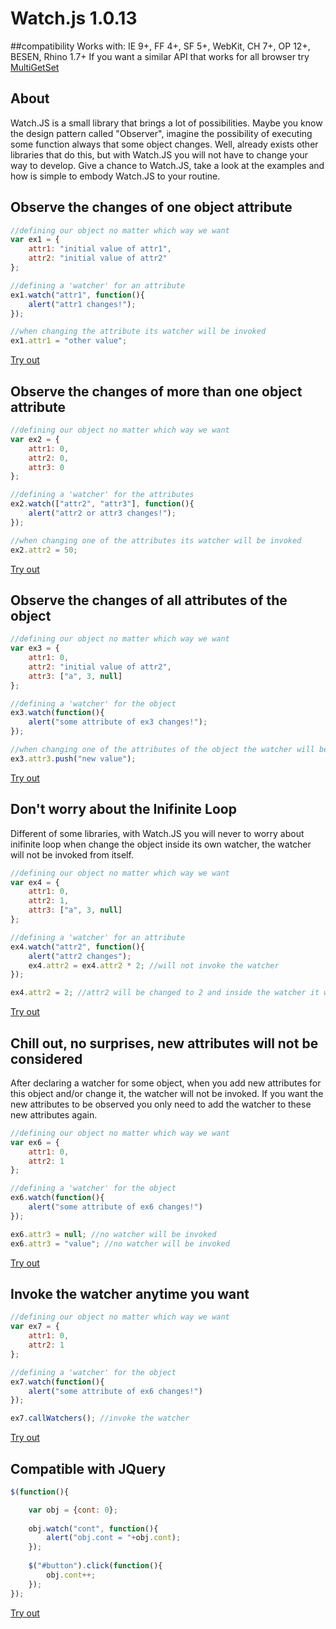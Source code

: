 # Watch.js 1.0.13

##compatibility
Works with: IE 9+, FF 4+, SF 5+, WebKit, CH 7+, OP 12+, BESEN, Rhino 1.7+
If you want a similar API that works for all browser try [MultiGetSet](https://gist.github.com/2956493)

## About

Watch.JS is a small library that brings a lot of possibilities. Maybe you know the design pattern called "Observer", imagine the possibility of executing some function always that some object changes. Well, already exists other libraries that do this, but with Watch.JS you will not have to change your way to develop. Give a chance to Watch.JS, take a look at the examples and how is simple to embody Watch.JS to your routine.

## Observe the changes of one object attribute

```javascript
//defining our object no matter which way we want
var ex1 = {
	attr1: "initial value of attr1",
	attr2: "initial value of attr2"
};

//defining a 'watcher' for an attribute
ex1.watch("attr1", function(){
	alert("attr1 changes!");
});

//when changing the attribute its watcher will be invoked
ex1.attr1 = "other value";
```

[Try out](http://jsfiddle.net/NbJuh/)

## Observe the changes of more than one object attribute

```javascript
//defining our object no matter which way we want
var ex2 = {
	attr1: 0,
	attr2: 0,
	attr3: 0
};

//defining a 'watcher' for the attributes
ex2.watch(["attr2", "attr3"], function(){
	alert("attr2 or attr3 changes!");
});

//when changing one of the attributes its watcher will be invoked
ex2.attr2 = 50;
```

[Try out](http://jsfiddle.net/2zT4C/)

## Observe the changes of all attributes of the object

```javascript
//defining our object no matter which way we want
var ex3 = {
	attr1: 0,
	attr2: "initial value of attr2",
	attr3: ["a", 3, null]
};

//defining a 'watcher' for the object
ex3.watch(function(){
	alert("some attribute of ex3 changes!");
});

//when changing one of the attributes of the object the watcher will be invoked
ex3.attr3.push("new value");
```

[Try out](http://jsfiddle.net/C83pW/)

## Don't worry about the Inifinite Loop

Different of some libraries, with Watch.JS you will never to worry about inifinite loop when change the object inside its own watcher, the watcher will not be invoked from itself.

```javascript
//defining our object no matter which way we want
var ex4 = {
	attr1: 0,
	attr2: 1,
	attr3: ["a", 3, null]
};

//defining a 'watcher' for an attribute
ex4.watch("attr2", function(){
    alert("attr2 changes");
	ex4.attr2 = ex4.attr2 * 2; //will not invoke the watcher
});

ex4.attr2 = 2; //attr2 will be changed to 2 and inside the watcher it will be changed to 4
```

[Try out](http://jsfiddle.net/JHYeD/2/)

## Chill out, no surprises, new attributes will not be considered

After declaring a watcher for some object, when you add new attributes for this object and/or change it, the watcher will not be invoked. If you want the new attributes to be observed you only need to add the watcher to these new attributes again.

```javascript
//defining our object no matter which way we want
var ex6 = {
	attr1: 0,
	attr2: 1
};

//defining a 'watcher' for the object
ex6.watch(function(){
	alert("some attribute of ex6 changes!")
});

ex6.attr3 = null; //no watcher will be invoked
ex6.attr3 = "value"; //no watcher will be invoked
```

[Try out](http://jsfiddle.net/NFmUc/)

## Invoke the watcher anytime you want

```javascript
//defining our object no matter which way we want
var ex7 = {
	attr1: 0,
	attr2: 1
};

//defining a 'watcher' for the object
ex7.watch(function(){
	alert("some attribute of ex6 changes!")
});

ex7.callWatchers(); //invoke the watcher
```

[Try out](http://jsfiddle.net/98MmB/)

## Compatible with JQuery

```javascript
$(function(){

    var obj = {cont: 0};
    
    obj.watch("cont", function(){
        alert("obj.cont = "+obj.cont);
    });
    
    $("#button").click(function(){
        obj.cont++;
    });
});
```
[Try out](http://jsfiddle.net/fj2Yb/)